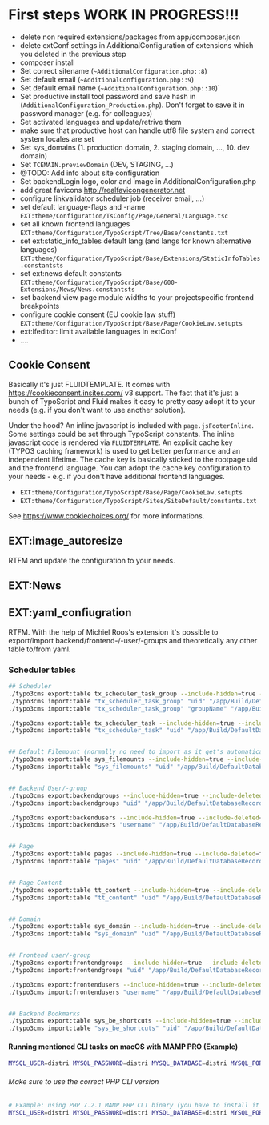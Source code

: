 # First steps WORK IN PROGRESS!!!

- delete non required extensions/packages from app/composer.json
- delete extConf settings in AdditionalConfiguration of extensions which you deleted in the previous step
- composer install
- Set correct sitename (`~AdditionalConfiguration.php::8`)
- Set default email (`~AdditionalConfiguration.php::9`)
- Set default email name (`~AdditionalConfiguration.php::10`)`
- Set productive install tool password and save hash in (`AdditionalConfiguration_Production.php`). Don't forget to save it in password manager (e.g. for colleagues)
- Set activated languages and update/retrive them
- make sure that productive host can handle utf8 file system and correct system locales are set
- Set sys_domains (1. production domain, 2. staging domain, ..., 10. dev domain)
- Set `TCEMAIN.previewDomain` (DEV, STAGING, ...)
- @TODO: Add info about site configuration
- Set backendLogin logo, color and image in AdditionalConfiguration.php
- add great favicons http://realfavicongenerator.net
- configure linkvalidator scheduler job (receiver email, ...)
- set default language-flags and -name `EXT:theme/Configuration/TsConfig/Page/General/Language.tsc`
- set all known frontend languages `EXT:theme/Configuration/TypoScript/Tree/Base/constants.txt`
- set ext:static_info_tables default lang (and langs for known alternative languages) `EXT:theme/Configuration/TypoScript/Base/Extensions/StaticInfoTables.constantsts`
- set ext:news default constants `EXT:theme/Configuration/TypoScript/Base/600-Extensions/News/News.constantsts`
- set backend view page module widths to your projectspecific frontend breakpoints
- configure cookie consent (EU cookie law stuff) `EXT:theme/Configuration/TypoScript/Base/Page/CookieLaw.setupts`
- ext:lfeditor: limit available languages in extConf
- ....

## Cookie Consent

Basically it's just FLUIDTEMPLATE. It comes with https://cookieconsent.insites.com/ v3 support. The fact that it's just a bunch of TypoScript and Fluid makes it easy to pretty easy adopt it to your needs (e.g. if you don't want to use another solution).

Under the hood? An inline javascript is included with `page.jsFooterInline`. Some settings could be set through TypoScript constants. The inline javascript code is rendered via `FLUIDTEMPLATE`. An explicit cache key (TYPO3 caching framework) is used to get better performance and an independent lifetime. The cache key is basically sticked to the rootpage uid and the frontend language. You can adopt the cache key configuration to your needs - e.g. if you don't have additional frontend languages.


- `EXT:theme/Configuration/TypoScript/Base/Page/CookieLaw.setupts`
- `EXT:theme/Configuration/TypoScript/Sites/SiteDefault/constants.txt`

See https://www.cookiechoices.org/ for more informations.

## EXT:image_autoresize

RTFM and update the configuration to your needs.

## EXT:News

## EXT:yaml_confiugration

RTFM. With the help of Michiel Roos's extension it's possible to export/import backend/frontend-/-user/-groups and theoretically
any other table to/from yaml.


### Scheduler tables
```bash
## Scheduler
./typo3cms export:table tx_scheduler_task_group --include-hidden=true --include-deleted=false --skip-columns=crdate,tstamp,cruser_id --file=/app/Build/DefaultDatabaseRecords/tx_scheduler_task_group.yml
./typo3cms import:table "tx_scheduler_task_group" "uid" "/app/Build/DefaultDatabaseRecords/tx_scheduler_task_group.yml"
./typo3cms import:table "tx_scheduler_task_group" "groupName" "/app/Build/DefaultDatabaseRecords/tx_scheduler_task_group.yml" # if https://github.com/MaxServ/t3ext-yaml-configuration/issues/19 is fixed

./typo3cms export:table tx_scheduler_task --include-hidden=true --include-deleted=true --skip-columns=crdate,lastexecution_time,lastexecution_failure,lastexecution_context --file=/app/Build/DefaultDatabaseRecords/tx_scheduler_task.yml
./typo3cms import:table "tx_scheduler_task" "uid" "/app/Build/DefaultDatabaseRecords/tx_scheduler_task.yml"


## Default Filemount (normally no need to import as it get's automatically created when installing TYPO3
./typo3cms export:table sys_filemounts --include-hidden=true --include-deleted=false --skip-columns=tstamp --file=/app/Build/DefaultDatabaseRecords/sys_filemounts.yml
./typo3cms import:table "sys_filemounts" "uid" "/app/Build/DefaultDatabaseRecords/sys_filemounts.yml"


## Backend User/-group
./typo3cms export:backendgroups --include-hidden=true --include-deleted=false --skip-columns=tstamp,crdate,cruser_id --file=/app/Build/DefaultDatabaseRecords/be_groups.yml
./typo3cms import:backendgroups "uid" "/app/Build/DefaultDatabaseRecords/be_groups.yml"

./typo3cms export:backendusers --include-hidden=true --include-deleted=false --skip-columns=uid,tstamp,crdate,cruser_id,lastlogin,tx_news_categorymounts,lfeditor_change_editing_modes,tx_besecurepw_lastpwchange --file=/app/Build/DefaultDatabaseRecords/be_users.yml
./typo3cms import:backendusers "username" "/app/Build/DefaultDatabaseRecords/be_users.yml"


## Page
./typo3cms export:table pages --include-hidden=true --include-deleted=false --skip-columns=tstamp,crdate,cruser_id,SYS_LASTCHANGED,tx_impexp_origuid,tx_ddgooglesitemap_lastmod,tx_theme_nav_image,tx_theme_opengraph_image,tx_theme_related,tx_theme_twitter_image,tx_yoastseo_title,tx_yoastseo_focuskeyword,tx_yoastseo_canonical_url,tx_yoastseo_robot_instructions,tx_yoastseo_dont_use,tx_yoastseo_facebook_title,tx_yoastseo_facebook_description,tx_yoastseo_facebook_image,tx_yoastseo_twitter_title,tx_yoastseo_twitter_description,tx_yoastseo_twitter_image --file=/app/Build/DefaultDatabaseRecords/pages.yml
./typo3cms import:table "pages" "uid" "/app/Build/DefaultDatabaseRecords/pages.yml"


## Page Content
./typo3cms export:table tt_content --include-hidden=true --include-deleted=false --skip-columns=tstamp,crdate,cruser_id --file=/app/Build/DefaultDatabaseRecords/tt_content.yml
./typo3cms import:table "tt_content" "uid" "/app/Build/DefaultDatabaseRecords/tt_content.yml"


## Domain
./typo3cms export:table sys_domain --include-hidden=true --include-deleted=false --skip-columns=tstamp,crdate,cruser_id --file=/app/Build/DefaultDatabaseRecords/sys_domain.yml
./typo3cms import:table "sys_domain" "uid" "/app/Build/DefaultDatabaseRecords/sys_domain.yml"


## Frontend user/-group
./typo3cms export:frontendgroups --include-hidden=true --include-deleted=false --skip-columns=tstamp,crdate,cruser_id --file=/app/Build/DefaultDatabaseRecords/fe_groups.yml
./typo3cms import:frontendgroups "uid" "/app/Build/DefaultDatabaseRecords/fe_groups.yml"

./typo3cms export:frontendusers --include-hidden=true --include-deleted=false --skip-columns=uid,tstamp,crdate,cruser_id,lastlogin --file=/app/Build/DefaultDatabaseRecords/fe_users.yml
./typo3cms import:frontendusers "username" "/app/Build/DefaultDatabaseRecords/fe_users.yml"


## Backend Bookmarks
./typo3cms export:table sys_be_shortcuts --include-hidden=true --include-deleted=false --skip-columns=userid --file=/app/Build/DefaultDatabaseRecords/sys_be_shortcuts.yml
./typo3cms import:table "sys_be_shortcuts" "uid" "/app/Build/DefaultDatabaseRecords/sys_be_shortcuts.yml"
```

#### Running mentioned CLI tasks on macOS with MAMP PRO (Example)

```bash
MYSQL_USER=distri MYSQL_PASSWORD=distri MYSQL_DATABASE=distri MYSQL_PORT=8889 TYPO3_CONTEXT=Development/Mamp /Applications/MAMP/bin/php/php7.1.12/bin/php ./typo3cms export:table ...

```

###### Make sure to use the correct PHP CLI version

```bash
# Example: using PHP 7.2.1 MAMP PHP CLI binary (you have to install it before via MAMP Pro GUI)
MYSQL_USER=distri MYSQL_PASSWORD=distri MYSQL_DATABASE=distri MYSQL_PORT=8889 TYPO3_CONTEXT=Development/Mamp /Applications/MAMP/bin/php/php7.2.1/bin/php ./typo3cms
```
